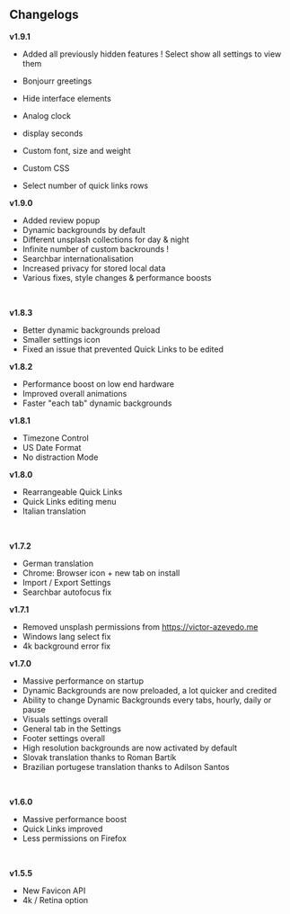 

## Changelogs

**v1.9.1**

- Added all previously hidden features !
Select show all settings to view them

- Bonjourr greetings
- Hide interface elements
- Analog clock
- display seconds
- Custom font, size and weight
- Custom CSS
- Select number of quick links rows 


**v1.9.0**

- Added review popup
- Dynamic backgrounds by default
- Different unsplash collections for day & night
- Infinite number of custom backrounds !
- Searchbar internationalisation
- Increased privacy for stored local data
- Various fixes, style changes & performance boosts

<br />

**v1.8.3**

- Better dynamic backgrounds preload
- Smaller settings icon
- Fixed an issue that prevented Quick Links to be edited

**v1.8.2**

- Performance boost on low end hardware
- Improved overall animations
- Faster "each tab" dynamic backgrounds

**v1.8.1**

- Timezone Control
- US Date Format
- No distraction Mode

**v1.8.0**

- Rearrangeable Quick Links
- Quick Links editing menu
- Italian translation 

<br />

**v1.7.2**

- German translation
- Chrome: Browser icon + new tab on install
- Import / Export Settings
- Searchbar autofocus fix

**v1.7.1**

- Removed unsplash permissions from https://victor-azevedo.me
- Windows lang select fix
- 4k background error fix

**v1.7.0**

- Massive performance on startup
- Dynamic Backgrounds are now preloaded, a lot quicker and credited
- Ability to change Dynamic Backgrounds every tabs, hourly, daily or pause
- Visuals settings overall
- General tab in the Settings
- Footer settings overall
- High resolution backgrounds are now activated by default
- Slovak translation thanks to Roman Bartík
- Brazilian portugese translation thanks to Adilson Santos

<br />

**v1.6.0**

- Massive performance boost
- Quick Links improved
- Less permissions on Firefox

<br />

**v1.5.5**

- New Favicon API
- 4k / Retina option
